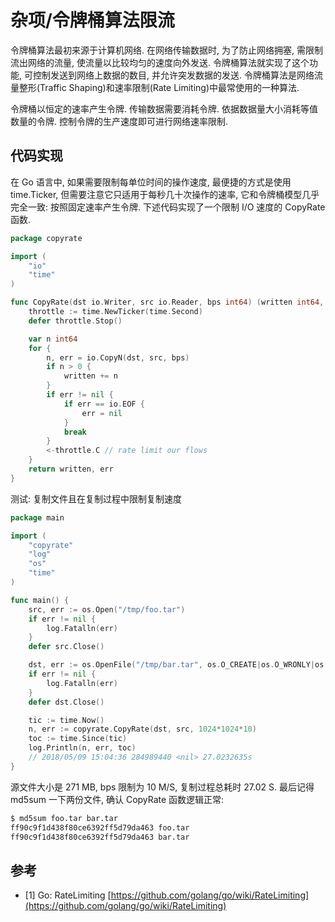 # 杂项/令牌桶算法限流

令牌桶算法最初来源于计算机网络. 在网络传输数据时, 为了防止网络拥塞, 需限制流出网络的流量, 使流量以比较均匀的速度向外发送. 令牌桶算法就实现了这个功能, 可控制发送到网络上数据的数目, 并允许突发数据的发送. 令牌桶算法是网络流量整形(Traffic Shaping)和速率限制(Rate Limiting)中最常使用的一种算法.

令牌桶以恒定的速率产生令牌. 传输数据需要消耗令牌. 依据数据量大小消耗等值数量的令牌. 控制令牌的生产速度即可进行网络速率限制.

## 代码实现

在 Go 语言中, 如果需要限制每单位时间的操作速度, 最便捷的方式是使用 time.Ticker, 但需要注意它只适用于每秒几十次操作的速率, 它和令牌桶模型几乎完全一致: 按照固定速率产生令牌. 下述代码实现了一个限制 I/O 速度的 CopyRate 函数.

```go
package copyrate

import (
	"io"
	"time"
)

func CopyRate(dst io.Writer, src io.Reader, bps int64) (written int64, err error) {
	throttle := time.NewTicker(time.Second)
	defer throttle.Stop()

	var n int64
	for {
		n, err = io.CopyN(dst, src, bps)
		if n > 0 {
			written += n
		}
		if err != nil {
			if err == io.EOF {
				err = nil
			}
			break
		}
		<-throttle.C // rate limit our flows
	}
	return written, err
}
```

测试: 复制文件且在复制过程中限制复制速度

```go
package main

import (
	"copyrate"
	"log"
	"os"
	"time"
)

func main() {
	src, err := os.Open("/tmp/foo.tar")
	if err != nil {
		log.Fatalln(err)
	}
	defer src.Close()

	dst, err := os.OpenFile("/tmp/bar.tar", os.O_CREATE|os.O_WRONLY|os.O_TRUNC, 0644)
	if err != nil {
		log.Fatalln(err)
	}
	defer dst.Close()

	tic := time.Now()
	n, err := copyrate.CopyRate(dst, src, 1024*1024*10)
	toc := time.Since(tic)
	log.Println(n, err, toc)
	// 2018/05/09 15:04:36 284989440 <nil> 27.0232635s
}
```

源文件大小是 271 MB, bps 限制为 10 M/S, 复制过程总耗时 27.02 S. 最后记得 md5sum 一下两份文件, 确认 CopyRate 函数逻辑正常:

```sh
$ md5sum foo.tar bar.tar
ff90c9f1d438f80ce6392ff5d79da463 foo.tar
ff90c9f1d438f80ce6392ff5d79da463 bar.tar
```

## 参考

- [1] Go: RateLimiting [https://github.com/golang/go/wiki/RateLimiting](https://github.com/golang/go/wiki/RateLimiting)
